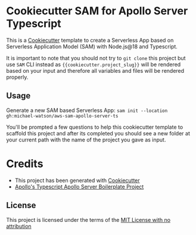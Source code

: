 # Cookiecutter SAM for Apollo Server Typescript

This is a [Cookiecutter](https://github.com/audreyr/cookiecutter) template to create a Serverless App based on Serverless Application Model (SAM) with Node.js@18 and Typescript.

It is important to note that you should not try to `git clone` this project but use `SAM` CLI instead as ``{{cookiecutter.project_slug}}`` will be rendered based on your input and therefore all variables and files will be rendered properly.

## Usage

Generate a new SAM based Serverless App: `sam init --location gh:michael-watson/aws-sam-apollo-server-ts`

You'll be prompted a few questions to help this cookiecutter template to scaffold this project and after its completed you should see a new folder at your current path with the name of the project you gave as input.

# Credits

* This project has been generated with [Cookiecutter](https://github.com/audreyr/cookiecutter)
* [Apollo's Typescript Apollo Server Boilerplate Project ](https://github.com/apollographql/subgraph-template-typescript-apollo-server-boilerplate)

License
-------

This project is licensed under the terms of the [MIT License with no attribution](/LICENSE)
